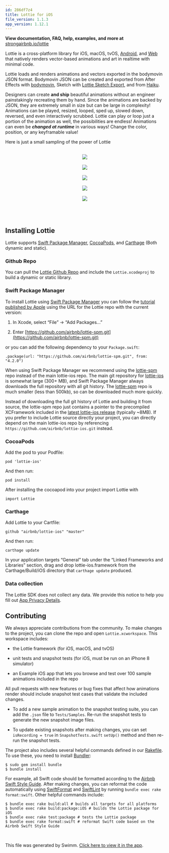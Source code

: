```yaml
---
id: 286df7z4
title: Lottie for iOS
file_version: 1.1.3
app_version: 1.12.1
---
```


**View documentation, FAQ, help, examples, and more at** [strongairbnb.io/lottie](http://airbnb.io/lottie)

Lottie is a cross-platform library for iOS, macOS, tvOS, [Android](https://github.com/airbnb/lottie-android), and [Web](https://github.com/airbnb/lottie-web) that natively renders vector-based animations and art in realtime with minimal code.

Lottie loads and renders animations and vectors exported in the bodymovin JSON format. Bodymovin JSON can be created and exported from After Effects with [bodymovin](https://github.com/bodymovin/bodymovin), Sketch with [Lottie Sketch Export](https://github.com/buba447/Lottie-Sketch-Export), and from [Haiku](https://www.haiku.ai/).

Designers can create **and ship** beautiful animations without an engineer painstakingly recreating them by hand. Since the animations are backed by JSON, they are extremely small in size but can be large in complexity! Animations can be played, resized, looped, sped up, slowed down, reversed, and even interactively scrubbed. Lottie can play or loop just a portion of the animation as well, the possibilities are endless! Animations can even be **_changed at runtime_** in various ways! Change the color, position, or any keyframable value!

Here is just a small sampling of the power of Lottie

<br/>

<div align="center"><img src="https://firebasestorage.googleapis.com/v0/b/swimm-dev-content/o/repositories%2FZ2l0aHViJTNBJTNBbG90dGllLWlvcyUzQSUzQXVzZXJ0ZXN0aW5nLXN3aW1t%2Fbe865275-fc9b-4b0c-a384-49011e1617f7.gif?alt=media&token=e079049a-8c2c-47a1-8500-0074dfb301ee" style="width:'50%'"/></div>

<br/>

<div align="center"><img src="https://firebasestorage.googleapis.com/v0/b/swimm-dev-content/o/repositories%2FZ2l0aHViJTNBJTNBbG90dGllLWlvcyUzQSUzQXVzZXJ0ZXN0aW5nLXN3aW1t%2F3f56aab8-7ca2-42dd-babc-91c852bcdbd2.gif?alt=media&token=3dcb37c9-29c0-4ece-9077-c4545504f3b1" style="width:'50%'"/></div>

<br/>

<div align="center"><img src="https://firebasestorage.googleapis.com/v0/b/swimm-dev-content/o/repositories%2FZ2l0aHViJTNBJTNBbG90dGllLWlvcyUzQSUzQXVzZXJ0ZXN0aW5nLXN3aW1t%2Fe970b657-4ee6-4729-8ef8-a0ac7f1cdd7e.gif?alt=media&token=94a11f6d-f110-4451-8304-1682f18d29a2" style="width:'50%'"/></div>

<br/>

<div align="center"><img src="https://firebasestorage.googleapis.com/v0/b/swimm-dev-content/o/repositories%2FZ2l0aHViJTNBJTNBbG90dGllLWlvcyUzQSUzQXVzZXJ0ZXN0aW5nLXN3aW1t%2F76be82bd-c292-4824-922a-84a48a368cda.gif?alt=media&token=c22adc0d-e897-44b1-96d0-ae5bbf0b00e9" style="width:'50%'"/></div>

<br/>

<div align="center"><img src="https://firebasestorage.googleapis.com/v0/b/swimm-dev-content/o/repositories%2FZ2l0aHViJTNBJTNBbG90dGllLWlvcyUzQSUzQXVzZXJ0ZXN0aW5nLXN3aW1t%2F4f3c84ae-0ad0-47ed-b44e-4013aa0b0a36.gif?alt=media&token=3be267ec-93d1-4db6-84cf-c9f1280e3c28" style="width:'50%'"/></div>

<br/>

<br/>

<br/>

## Installing Lottie

Lottie supports [Swift Package Manager](https://www.swift.org/package-manager/), [CocoaPods](https://cocoapods.org/), and [Carthage](https://github.com/Carthage/Carthage) (Both dynamic and static).

### Github Repo

You can pull the [Lottie Github Repo](https://github.com/airbnb/lottie-ios/) and include the `Lottie.xcodeproj` to build a dynamic or static library.

### Swift Package Manager

To install Lottie using [Swift Package Manager](https://github.com/apple/swift-package-manager) you can follow the [tutorial published by Apple](https://developer.apple.com/documentation/xcode/adding_package_dependencies_to_your_app) using the URL for the Lottie repo with the current version:

1.  In Xcode, select “File” → “Add Packages...”

2.  Enter [https://github.com/airbnb/lottie-spm.git](https://github.com/airbnb/lottie-spm.git)

or you can add the following dependency to your `Package.swift`:

```
.package(url: "https://github.com/airbnb/lottie-spm.git", from: "4.2.0")
```

When using Swift Package Manager we recommend using the [lottie-spm](https://github.com/airbnb/lottie-spm) repo instead of the main lottie-ios repo. The main git repository for [lottie-ios](https://github.com/airbnb/lottie-ios) is somewhat large (300+ MB), and Swift Package Manager always downloads the full repository with all git history. The [lottie-spm](https://github.com/airbnb/lottie-spm) repo is much smaller (less than 500kb), so can be downloaded much more quickly.

Instead of downloading the full git history of Lottie and building it from source, the lottie-spm repo just contains a pointer to the precompiled XCFramework included in the [latest lottie-ios release](https://github.com/airbnb/lottie-ios/releases/latest) (typically ~8MB). If you prefer to include Lottie source directly your project, you can directly depend on the main lottie-ios repo by referencing `https://github.com/airbnb/lottie-ios.git` instead.

### CocoaPods

Add the pod to your Podfile:

```
pod 'lottie-ios'
```

And then run:

```
pod install
```

After installing the cocoapod into your project import Lottie with

```
import Lottie
```

### Carthage

Add Lottie to your Cartfile:

```
github "airbnb/lottie-ios" "master"
```

And then run:

```
carthage update
```

In your application targets “General” tab under the “Linked Frameworks and Libraries” section, drag and drop lottie-ios.framework from the Carthage/Build/iOS directory that `carthage update` produced.

### Data collection

The Lottie SDK does not collect any data. We provide this notice to help you fill out [App Privacy Details](https://developer.apple.com/app-store/app-privacy-details/).

## Contributing

We always appreciate contributions from the community. To make changes to the project, you can clone the repo and open `Lottie.xcworkspace`. This workspace includes:

*   the Lottie framework (for iOS, macOS, and tvOS)

*   unit tests and snapshot tests (for iOS, must be run on an iPhone 8 simulator)

*   an Example iOS app that lets you browse and test over 100 sample animations included in the repo

All pull requests with new features or bug fixes that affect how animations render should include snapshot test cases that validate the included changes.

*   To add a new sample animation to the snapshot testing suite, you can add the `.json` file to `Tests/Samples`. Re-run the snapshot tests to generate the new snapshot image files.

*   To update existing snapshots after making changes, you can set `isRecording = true` in `SnapshotTests.swift` `setUp()` method and then re-run the snapshot tests.

The project also includes several helpful commands defined in our [Rakefile](https://github.com/airbnb/lottie-ios/blob/master/Rakefile). To use these, you need to install [Bundler](https://bundler.io/):

```
$ sudo gem install bundle
$ bundle install
```

For example, all Swift code should be formatted according to the [Airbnb Swift Style Guide](https://github.com/airbnb/swift). After making changes, you can reformat the code automatically using [SwiftFormat](https://github.com/nicklockwood/SwiftFormat) and [SwiftLint](https://github.com/realm/SwiftLint) by running `bundle exec rake format:swift`. Other helpful commands include:

```
$ bundle exec rake build:all # builds all targets for all platforms
$ bundle exec rake build:package:iOS # builds the Lottie package for iOS
$ bundle exec rake test:package # tests the Lottie package
$ bundle exec rake format:swift # reformat Swift code based on the Airbnb Swift Style Guide
```

<br/>

This file was generated by Swimm. [Click here to view it in the app](https://swimm-web-app.web.app/repos/Z2l0aHViJTNBJTNBbG90dGllLWlvcyUzQSUzQXVzZXJ0ZXN0aW5nLXN3aW1t/docs/286df7z4).
